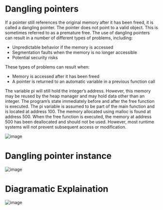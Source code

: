 # Dangling pointers
If a pointer still references the original memory after it has been freed, it is called a dangling pointer. The pointer does not point to a valid object. This is sometimes referred
to as a premature free. The use of dangling pointers can result in a number of different types of problems, including:
- Unpredictable behavior if the memory is accessed
- Segmentation faults when the memory is no longer accessible
- Potential security risks

These types of problems can result when:
- Memory is accessed after it has been freed
- A pointer is returned to an automatic variable in a previous function call

The variable pi will still hold the integer’s address. However, this memory may be reused
by the heap manager and may hold data other than an integer. The program’s state immediately before and after the free function is executed. The pi
variable is assumed to be part of the main function and is located at address 100. The memory allocated using malloc is found at address 500.
When the free function is executed, the memory at address 500 has been deallocated and should not be used. However, most runtime systems will not prevent subsequent
access or modification.

![image](https://user-images.githubusercontent.com/84629235/135743136-8e53b69f-3b6e-48d0-a5bd-45d9b3f67299.png)

# Dangling pointer instance
![image](https://user-images.githubusercontent.com/84629235/135743567-dd8d0269-ae8e-4fb7-a3f3-821bf35cce2b.png)

# Diagramatic Explaination
![image](https://user-images.githubusercontent.com/84629235/135743533-38e8bbec-af82-42db-831a-d48f4cd5cbdd.png)
